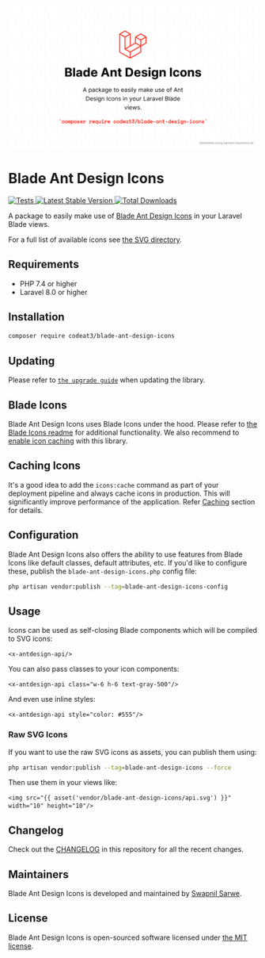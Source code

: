 <p align="center">
    <img src="./socialcard-blade-ant-design-icons.png" width="1280" title="Social Card Blade Ant Design Icons">
</p>

# Blade Ant Design Icons

<a href="https://github.com/codeat3/blade-ant-design-icons/actions?query=workflow%3ATests">
    <img src="https://github.com/codeat3/blade-ant-design-icons/workflows/Tests/badge.svg" alt="Tests">
</a>
<a href="https://packagist.org/packages/codeat3/blade-ant-design-icons">
    <img src="https://img.shields.io/packagist/v/codeat3/blade-ant-design-icons" alt="Latest Stable Version">
</a>
<a href="https://packagist.org/packages/codeat3/blade-ant-design-icons">
    <img src="https://img.shields.io/packagist/dt/codeat3/blade-ant-design-icons" alt="Total Downloads">
</a>

A package to easily make use of [Blade Ant Design Icons](https://github.com/ant-design/ant-design-icons) in your Laravel Blade views.

For a full list of available icons see [the SVG directory](resources/svg).

## Requirements

- PHP 7.4 or higher
- Laravel 8.0 or higher

## Installation

```bash
composer require codeat3/blade-ant-design-icons
```

## Updating

Please refer to [`the upgrade guide`](UPGRADE.md) when updating the library.

## Blade Icons

Blade Ant Design Icons uses Blade Icons under the hood. Please refer to [the Blade Icons readme](https://github.com/blade-ui-kit/blade-icons) for additional functionality. We also recommend to [enable icon caching](https://github.com/blade-ui-kit/blade-icons#caching) with this library.

## Caching Icons

It's a good idea to add the `icons:cache` command as part of your deployment pipeline and always cache icons in production. This will significantly improve performance of the application. Refer [Caching](https://github.com/driesvints/blade-icons?tab=readme-ov-file#caching) section for details.

## Configuration

Blade Ant Design Icons also offers the ability to use features from Blade Icons like default classes, default attributes, etc. If you'd like to configure these, publish the `blade-ant-design-icons.php` config file:

```bash
php artisan vendor:publish --tag=blade-ant-design-icons-config
```

## Usage

Icons can be used as self-closing Blade components which will be compiled to SVG icons:

```blade
<x-antdesign-api/>
```

You can also pass classes to your icon components:

```blade
<x-antdesign-api class="w-6 h-6 text-gray-500"/>
```

And even use inline styles:

```blade
<x-antdesign-api style="color: #555"/>
```

### Raw SVG Icons

If you want to use the raw SVG icons as assets, you can publish them using:

```bash
php artisan vendor:publish --tag=blade-ant-design-icons --force
```

Then use them in your views like:

```blade
<img src="{{ asset('vendor/blade-ant-design-icons/api.svg') }}" width="10" height="10"/>
```

## Changelog

Check out the [CHANGELOG](CHANGELOG.md) in this repository for all the recent changes.

## Maintainers

Blade Ant Design Icons is developed and maintained by [Swapnil Sarwe](https://swapnilsarwe.com).

## License

Blade Ant Design Icons is open-sourced software licensed under [the MIT license](LICENSE.md).
